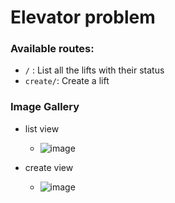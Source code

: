 # Elevator problem

### Available routes:

- `/` : List all the lifts with their status
- `create/`: Create a lift

### Image Gallery
- list view
  - ![image](https://user-images.githubusercontent.com/57758447/221538031-e5bca88b-0b5a-4e3b-91e7-76286a1b8d11.png)

- create view
  - ![image](https://user-images.githubusercontent.com/57758447/221538230-5cea9896-f0a9-4e76-9e09-001bfe70a234.png)
